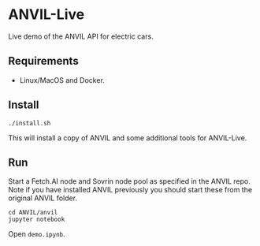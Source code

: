 # ANVIL-Live

Live demo of the ANVIL API for electric cars.

## Requirements

- Linux/MacOS and Docker.

## Install

```
./install.sh
```

This will install a copy of ANVIL and some additional tools for ANVIL-Live.

## Run

Start a Fetch.AI node and Sovrin node pool as specified in the ANVIL repo. Note if you have installed ANVIL previously you should start these from the original ANVIL folder.

```
cd ANVIL/anvil
jupyter notebook
```

Open `demo.ipynb`.

